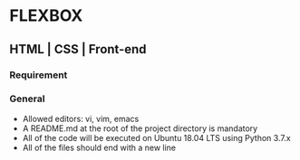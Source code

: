 # FLEXBOX
## HTML | CSS | Front-end
### Requirement
### General
* Allowed editors: vi, vim, emacs
* A README.md at the root of the project directory is mandatory
* All of the code will be executed on Ubuntu 18.04 LTS using Python 3.7.x
* All of the files should end with a new line
